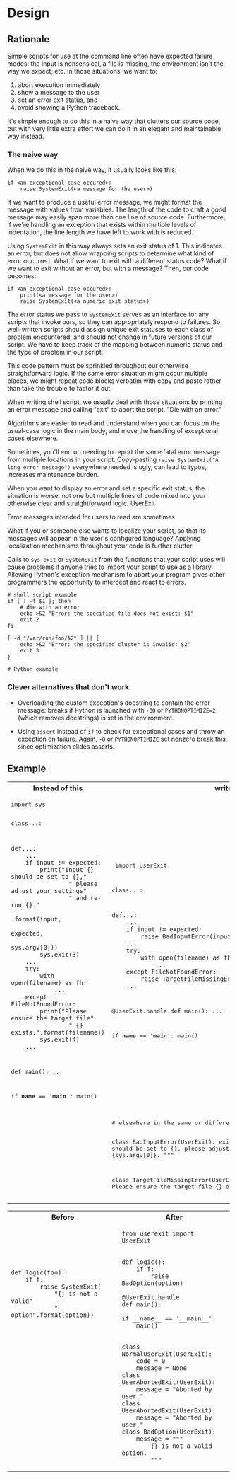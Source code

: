 # Design

## Rationale

Simple scripts for use at the command line often have expected failure modes: the input is nonsensical, a file is missing, the environment isn't the way we expect, etc. In those situations, we want to:

1. abort execution immediately
2. show a message to the user
3. set an error exit status, and
4. avoid showing a Python traceback.

It's simple enough to do this in a naive way that clutters our source code, but with very little extra effort we can do it in an elegant and maintainable way instead.

### The naive way

When we do this in the naive way, it usually looks like this:

    if <an exceptional case occured>:
        raise SystemExit(<a message for the user>)

If we want to produce a useful error message, we might format the message with values from variables. The length of the code to craft a good message may easily span more than one line of source code. Furthermore, if we're handling an exception that exists within multiple levels of indentation, the line length we have left to work with is reduced.

Using `SystemExit` in this way always sets an exit status of 1. This indicates an error, but does not allow wrapping scripts to determine what kind of error occurred. What if we want to exit with a different status code? What if we want to exit without an error, but with a message? Then, our code becomes:

    if <an exceptional case occured>:
        print(<a message for the user>)
        raise SystemExit(<a numeric exit status>)

The error status we pass to `SystemExit` serves as an interface for any scripts that invoke ours, so they can appropriately respond to failures. So, well-written scripts should assign unique exit statuses to each class of problem encountered, and should not change in future versions of our script. We have to keep track of the mapping between numeric status and the type of problem in our script.




This code pattern must be sprinkled throughout our otherwise straightforward logic. If the same error situation might occur multiple places, we might repeat code blocks verbatim with copy and paste rather than take the trouble to factor it out.


When writing shell script, we usually deal with those situations by printing an error message and calling "exit" to abort the script. "Die with an error."

Algorithms are easier to read and understand when you can focus on the usual-case logic in the main body, and move the handling of exceptional cases elsewhere.

Sometimes, you'll end up needing to report the same fatal error message from multiple locations in your script. Copy-pasting `raise SystemExit("A long error message")` everywhere needed is ugly, can lead to typos, increases maintenance burden.

When you want to display an error and set a specific exit status, the situation is worse: not one but multiple lines of code mixed into your otherwise clear and straightforward logic. UserExit 

Error messages intended for users to read are sometimes 

What if you or someone else wants to localize your script, so that its messages will appear in the user's configured language? Applying localization mechanisms throughout your code is further clutter.

Calls to `sys.exit` or `SystemExit` from the functions that your script uses will cause problems if anyone tries to import your script to use as a library. Allowing Python's exception mechanism to abort your program gives other programmers the opportunity to intercept and react to errors.

    # shell script example
    if [ ! -f $1 ]; then
        # die with an error
        echo >&2 "Error: the specified file does not exist: $1"
        exit 2
    fi

    [ -d "/var/run/foo/$2" ] || {
        echo >&2 "Error: the specified cluster is invalid: $2"
        exit 3
    }

    # Python example

### Clever alternatives that don't work

- Overloading the custom exception's docstring to contain the error message: breaks if Python is launched with `-OO` or `PYTHONOPTIMIZE=2` (which removes docstrings) is set in the environment.

- Using `assert` instead of `if` to check for exceptional cases and throw an exception on failure. Again, `-O` or `PYTHONOPTIMIZE` set nonzero break this, since optimization elides asserts.

## Example

<table width=100%><tr><th>Instead of this</th><th>write this</th></tr><tr><td><pre>
import sys


class...:

    def...:
        ...
        if input != expected:
            print("Input {} should be set to {},"
                    " please adjust your settings"
                    " and re-run {}."
                    .format(input,
                            expected,
                            sys.argv[0]))
            sys.exit(3)
        ...
        try:
            with open(filename) as fh:
                ...
        except FileNotFoundError:
            print("Please ensure the target file"
                    " {} exists.".format(filename))
            sys.exit(4)
        ...


def main():
        ...

if __name__ == '__main__':
    main()
</pre></td><td><pre>
import UserExit


class...:

    def...:
        ...
        if input != expected:
            raise BadInputError(input, expected)
        ...
        try:
            with open(filename) as fh:
                ...
        except FileNotFoundError:
            raise TargetFileMissingError(filename)
        ...


@UserExit.handle
def main():
        ...

if __name__ == '__main__':
    main()
</pre></td></tr><tr><td>
</td><td><pre>
# elsewhere in the same or different module...

class BadInputError(UserExit):
    exit_status = 3
    message = """
        Input {} should be set to {}, please adjust
        your settings and re-run {sys.argv[0]}.
        """

class TargetFileMissingError(UserExit):
    exit_status = 4
    message = """
        Please ensure the target file {} exists.
        """
</pre></td></tr></table>
<table width=100%><tr><th>Before</th><th>After</th></tr><tr><td>

</td><td>

    from userexit import UserExit

</td></tr><tr><td>

    def logic(foo):
        if f:
            raise SystemExit(
                "{} is not a valid"
                " option".format(option))



</td><td>

    def logic():
        if f:
            raise BadOption(option)

    @UserExit.handle
    def main():
 
    if __name__ == '__main__':
        main()

</td></tr><tr><td>

</td><td>

    class NormalUserExit(UserExit):
        code = 0
        message = None
    class UserAbortedExit(UserExit):
        message = "Aborted by user."
    class UserAbortedExit(UserExit):
        message = "Aborted by user."
    class BadOption(UserExit):
        message = """
            {} is not a valid option.
            """

</td></tr></table>


